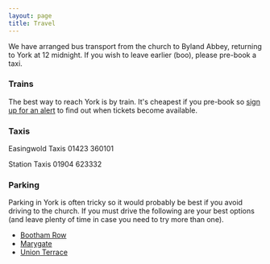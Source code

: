 ```yaml
---
layout: page
title: Travel
---
```

<p class="lead">We have arranged bus transport from the church to Byland Abbey, returning to York at 12 midnight. If you wish to leave earlier (boo), please pre-book a taxi.</p>

### Trains

The best way to reach York is by train. It's cheapest if you pre-book so [sign up for an alert](http://eastcoast.co.uk/travel-information/advanced-ticket-alert/) to find out when tickets become available.

### Taxis

Easingwold Taxis 01423 360101

Station Taxis 01904 623332

### Parking

Parking in York is often tricky so it would probably be best if you avoid driving to the church. If you must drive the following are your best options (and leave plenty of time in case you need to try more than one).
 * [Bootham Row](http://www.york.gov.uk/transport/Parking/Car_parks/bootham_rw/)
 * [Marygate](http://www.york.gov.uk/transport/Parking/Car_parks/marygate_cp/)
 * [Union Terrace](http://www.york.gov.uk/transport/Parking/Car_parks/union_terr/)